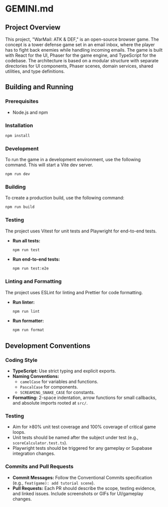 # GEMINI.md

## Project Overview

This project, "WarMail: ATK & DEF," is an open-source browser game. The concept is a tower defense game set in an email inbox, where the player has to fight back enemies while handling incoming emails. The game is built with React for the UI, Phaser for the game engine, and TypeScript for the codebase. The architecture is based on a modular structure with separate directories for UI components, Phaser scenes, domain services, shared utilities, and type definitions.

## Building and Running

### Prerequisites

- Node.js and npm

### Installation

```bash
npm install
```

### Development

To run the game in a development environment, use the following command. This will start a Vite dev server.

```bash
npm run dev
```

### Building

To create a production build, use the following command:

```bash
npm run build
```

### Testing

The project uses Vitest for unit tests and Playwright for end-to-end tests.

- **Run all tests:**
  ```bash
  npm run test
  ```
- **Run end-to-end tests:**
  ```bash
  npm run test:e2e
  ```

### Linting and Formatting

The project uses ESLint for linting and Prettier for code formatting.

- **Run linter:**
  ```bash
  npm run lint
  ```
- **Run formatter:**
  ```bash
  npm run format
  ```

## Development Conventions

### Coding Style

- **TypeScript:** Use strict typing and explicit exports.
- **Naming Conventions:**
  - `camelCase` for variables and functions.
  - `PascalCase` for components.
  - `SCREAMING_SNAKE_CASE` for constants.
- **Formatting:** 2-space indentation, arrow functions for small callbacks, and absolute imports rooted at `src/`.

### Testing

- Aim for ≥80% unit test coverage and 100% coverage of critical game loops.
- Unit tests should be named after the subject under test (e.g., `scoreCalculator.test.ts`).
- Playwright tests should be triggered for any gameplay or Supabase integration changes.

### Commits and Pull Requests

- **Commit Messages:** Follow the Conventional Commits specification (e.g., `feat(game): add tutorial scene`).
- **Pull Requests:** Each PR should describe the scope, testing evidence, and linked issues. Include screenshots or GIFs for UI/gameplay changes.
